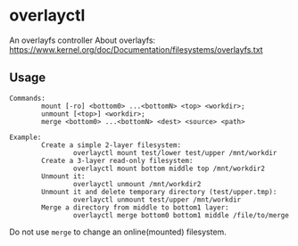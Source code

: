 # overlayctl
An overlayfs controller
About overlayfs: https://www.kernel.org/doc/Documentation/filesystems/overlayfs.txt

## Usage
```
Commands:
        mount [-ro] <bottom0> ...<bottomN> <top> <workdir>;
        unmount [<top>] <workdir>;
        merge <bottom0> ...<bottomN> <dest> <source> <path>

Example:
        Create a simple 2-layer filesystem:
                overlayctl mount test/lower test/upper /mnt/workdir
        Create a 3-layer read-only filesystem:
                overlayctl mount bottom middle top /mnt/workdir2
        Unmount it:
                overlayctl unmount /mnt/workdir2
        Unmount it and delete temporary directory (test/upper.tmp):
                overlayctl unmount test/upper /mnt/workdir
        Merge a directory from middle to bottom1 layer:
                overlayctl merge bottom0 bottom1 middle /file/to/merge
```

Do not use `merge` to change an online(mounted) filesystem.
